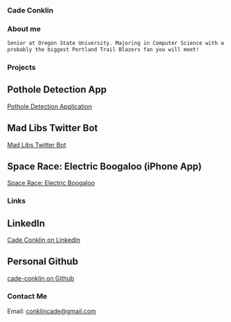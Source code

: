 ### Cade Conklin


### About me

```markdown
Senior at Oregon State University. Majoring in Computer Science with a Minor in Business Entrepreneurship. My favorite aspect of Software Engineering is the\ learning that extends beyond a job. Having the ability to deliver well-tested products to customers and pursue interesting projects outside of work is what makes \ SWE unique. Using Natural Langauge Processing and Regular Expressions, I created a Twitter Bot that turned tweets into Madlibs. Outside of work, I am\
probably the biggest Portland Trail Blazers fan you will meet! 

```


### Projects
## Pothole Detection App
[Pothole Detection Application](https://github.com/cade-conklin/Pothole-Detection)

## Mad Libs Twitter Bot
[Mad Libs Twitter Bot](https://github.com/cade-conklin/mad-libs-twitter)

## Space Race: Electric Boogaloo (iPhone App)
[Space Race: Electric Boogaloo](https://github.com/conklica/SpaceRace)

### Links
## LinkedIn
[Cade Conklin on LinkedIn](https://www.linkedin.com/in/cade-conklin-b84000152/)

## Personal Github
[cade-conklin on Github](https://github.com/cade-conklin)

### Contact Me
Email: conklincade@gmail.com
